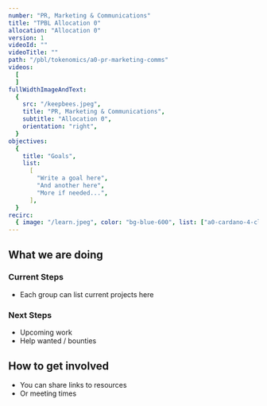 ```yaml
---
number: "PR, Marketing & Communications"
title: "TPBL Allocation 0"
allocation: "Allocation 0"
version: 1
videoId: ""
videoTitle: ""
path: "/pbl/tokenomics/a0-pr-marketing-comms"
videos:
  [
  ]
fullWidthImageAndText:
  {
    src: "/keepbees.jpeg",
    title: "PR, Marketing & Communications",
    subtitle: "Allocation 0",
    orientation: "right",
  }
objectives:
  {
    title: "Goals",
    list:
      [
        "Write a goal here",
        "And another here",
        "More if needed...",
      ],
  }
recirc:
  { image: "/learn.jpeg", color: "bg-blue-600", list: ["a0-cardano-4-climate", "a0-littlefish-foundation"] }
---
```


## What we are doing

### Current Steps
- Each group can list current projects here

### Next Steps
- Upcoming work
- Help wanted / bounties

## How to get involved
- You can share links to resources
- Or meeting times